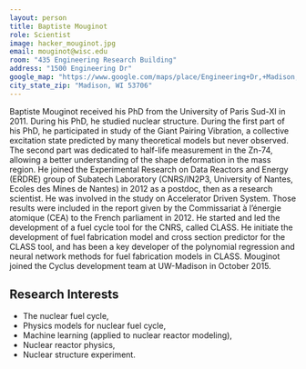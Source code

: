 ```yaml
---
layout: person
title: Baptiste Mouginot
role: Scientist
image: hacker_mouginot.jpg
email: mouginot@wisc.edu
room: "435 Engineering Research Building"
address: "1500 Engineering Dr"
google_map: "https://www.google.com/maps/place/Engineering+Dr,+Madison,+WI+53706/@43.0722638,-89.4132024,17z/data=!4m5!3m4!1s0x8807acc6ec542427:0x8e97163cfd1719a0!8m2!3d43.0722638!4d-89.4110137"
city_state_zip: "Madison, WI 53706"
---
```



Baptiste Mouginot received his PhD from the University of Paris Sud-XI in 2011.
During his PhD, he studied nuclear structure. During the first part of his PhD,
he participated in study of the Giant Pairing Vibration, a collective excitation
state predicted by many theoretical models but never observed. The second part
was dedicated to half-life measurement in the Zn-74, allowing a better
understanding of the shape deformation in the mass region.  He joined the
Experimental Research on Data Reactors and Energy (ERDRE) group of Subatech
Laboratory (CNRS/IN2P3, University of Nantes, Ecoles des Mines de Nantes) in
2012 as a postdoc, then as a research scientist. He was involved in the study on
Accelerator Driven System. Those results were included in the report given by
the Commissariat à l’énergie atomique (CEA) to the French parliament in 2012. He
started and led the development of a fuel cycle tool for the CNRS, called CLASS.
He initiate the development of fuel fabrication model and cross section
predictor for the CLASS tool, and has been a key developer of the polynomial
regression and neural network methods for fuel fabrication models in CLASS.
Mouginot joined the Cyclus development team at UW-Madison in October 2015.




## Research Interests

* The nuclear fuel cycle,
* Physics models for nuclear fuel cycle,
* Machine learning (applied to nuclear reactor modeling),
* Nuclear reactor physics,
* Nuclear structure experiment.
